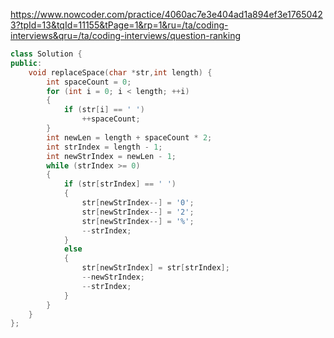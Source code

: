 https://www.nowcoder.com/practice/4060ac7e3e404ad1a894ef3e17650423?tpId=13&tqId=11155&tPage=1&rp=1&ru=/ta/coding-interviews&qru=/ta/coding-interviews/question-ranking

```cpp
class Solution {
public:
	void replaceSpace(char *str,int length) {
        int spaceCount = 0;
        for (int i = 0; i < length; ++i)
        {
            if (str[i] == ' ')
                ++spaceCount;
        }
        int newLen = length + spaceCount * 2;
        int strIndex = length - 1;
        int newStrIndex = newLen - 1;
        while (strIndex >= 0)
        {
            if (str[strIndex] == ' ')
            {
                str[newStrIndex--] = '0';
                str[newStrIndex--] = '2';
                str[newStrIndex--] = '%';
                --strIndex;
            }
            else
            {
                str[newStrIndex] = str[strIndex];
                --newStrIndex;
                --strIndex;
            }
        }
	}
};
```
